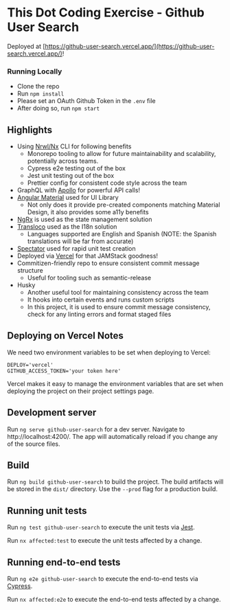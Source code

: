 # This Dot Coding Exercise - Github User Search

Deployed at [https://github-user-search.vercel.app/](https://github-user-search.vercel.app/)!

### Running Locally

- Clone the repo
- Run `npm install`
- Please set an OAuth Github Token in the `.env` file
- After doing so, run `npm start`

## Highlights

- Using [Nrwl/Nx](https://github.com/nwrl/nx) CLI for following benefits
  - Monorepo tooling to allow for future maintainability and scalability, potentially across teams.
  - Cypress e2e testing out of the box
  - Jest unit testing out of the box
  - Prettier config for consistent code style across the team
- GraphQL with [Apollo](https://www.apollographql.com/docs/angular/) for powerful API calls!
- [Angular Material](https://material.angular.io) used for UI Library
  - Not only does it provide pre-created components matching Material Design, it also provides some a11y benefits
- [NgRx](https://ngrx.io/) is used as the state management solution
- [Transloco](https://ngneat.github.io/transloco/) used as the I18n solution
  - Languages supported are English and Spanish (NOTE: the Spanish translations will be far from accurate)
- [Spectator](https://github.com/ngneat/spectator) used for rapid unit test creation
- Deployed via [Vercel](https://vercel.com/) for that JAMStack goodness!
- Commitizen-friendly repo to ensure consistent commit message structure
  - Useful for tooling such as semantic-release
- Husky
  - Another useful tool for maintaining consistency across the team
  - It hooks into certain events and runs custom scripts
  - In this project, it is used to ensure commit message consistency, check for any linting errors and format staged files

## Deploying on Vercel Notes

We need two environment variables to be set when deploying to Vercel:

```
DEPLOY='vercel'
GITHUB_ACCESS_TOKEN='your token here'
```

Vercel makes it easy to manage the environment variables that are set when deploying the project on their project settings page.

## Development server

Run `ng serve github-user-search` for a dev server. Navigate to http://localhost:4200/. The app will automatically reload if you change any of the source files.

## Build

Run `ng build github-user-search` to build the project. The build artifacts will be stored in the `dist/` directory. Use the `--prod` flag for a production build.

## Running unit tests

Run `ng test github-user-search` to execute the unit tests via [Jest](https://jestjs.io).

Run `nx affected:test` to execute the unit tests affected by a change.

## Running end-to-end tests

Run `ng e2e github-user-search` to execute the end-to-end tests via [Cypress](https://www.cypress.io).

Run `nx affected:e2e` to execute the end-to-end tests affected by a change.
